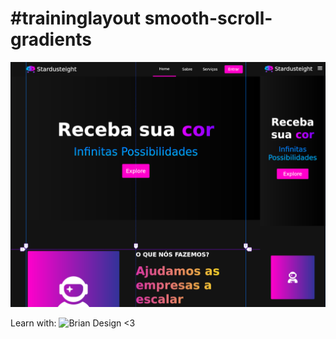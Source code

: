 # #traininglayout smooth-scroll-gradients

![demo](demo.png)

Learn with: ![Brian Design](https://github.com/briancodex) <3
